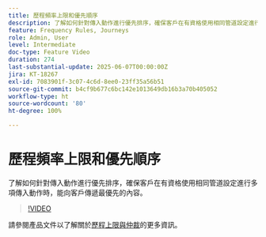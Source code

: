 ```yaml
---
title: 歷程頻率上限和優先順序
description: 了解如何針對傳入動作進行優先排序，確保客戶在有資格使用相同管道設定進行多項傳入動作時，能向客戶傳遞最優先的內容。
feature: Frequency Rules, Journeys
role: Admin, User
level: Intermediate
doc-type: Feature Video
duration: 274
last-substantial-update: 2025-06-07T00:00:00Z
jira: KT-18267
exl-id: 7083901f-3c07-4c6d-8ee0-23ff35a56b51
source-git-commit: b4cf9b677c6bc142e1013649db16b3a70b405052
workflow-type: ht
source-wordcount: '80'
ht-degree: 100%

---
```


# 歷程頻率上限和優先順序

了解如何針對傳入動作進行優先排序，確保客戶在有資格使用相同管道設定進行多項傳入動作時，能向客戶傳遞最優先的內容。

>[!VIDEO](https://video.tv.adobe.com/v/3435530/?learn=on&enablevpops)

請參閱產品文件以了解關於[歷程上限與仲裁](https://experienceleague.adobe.com/zh-hant/docs/journey-optimizer/using/conflict-prioritization/capping-rules/journey-capping)的更多資訊。
